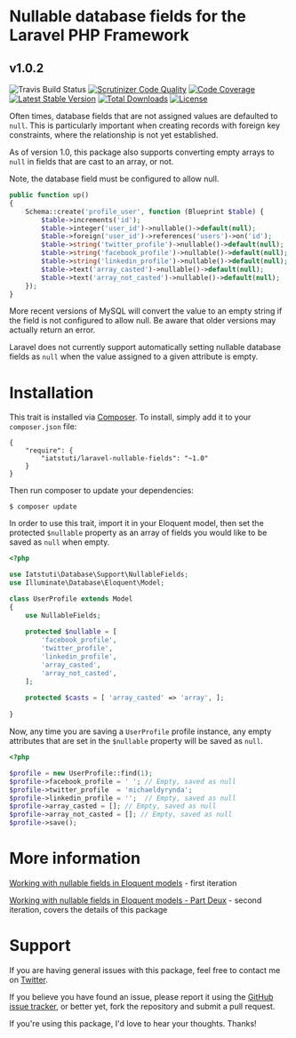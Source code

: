 # Nullable database fields for the Laravel PHP Framework
## v1.0.2

![Travis Build Status](https://travis-ci.org/deringer/laravel-nullable-fields.svg?branch=master)
[![Scrutinizer Code Quality](https://scrutinizer-ci.com/g/deringer/laravel-nullable-fields/badges/quality-score.png?b=master)](https://scrutinizer-ci.com/g/deringer/laravel-nullable-fields/?branch=master)
[![Code Coverage](https://scrutinizer-ci.com/g/michaeldyrynda/laravel-nullable-fields/badges/coverage.png?b=master)](https://scrutinizer-ci.com/g/michaeldyrynda/laravel-cascade-soft-deletes/?branch=master)
[![Latest Stable Version](https://poser.pugx.org/iatstuti/laravel-nullable-fields/v/stable)](https://packagist.org/packages/iatstuti/laravel-nullable-fields)
[![Total Downloads](https://poser.pugx.org/iatstuti/laravel-nullable-fields/downloads)](https://packagist.org/packages/iatstuti/laravel-nullable-fields)
[![License](https://poser.pugx.org/iatstuti/laravel-nullable-fields/license)](https://packagist.org/packages/iatstuti/laravel-nullable-fields)

Often times, database fields that are not assigned values are defaulted to `null`. This is particularly important when creating records with foreign key constraints, where the relationship is not yet established.

As of version 1.0, this package also supports converting empty arrays to `null` in fields that are cast to an array, or not.

Note, the database field must be configured to allow null.

```php
public function up()
{
    Schema::create('profile_user', function (Blueprint $table) {
        $table->increments('id');
        $table->integer('user_id')->nullable()->default(null);
        $table->foreign('user_id')->references('users')->on('id'); 
        $table->string('twitter_profile')->nullable()->default(null);
        $table->string('facebook_profile')->nullable()->default(null);
        $table->string('linkedin_profile')->nullable()->default(null);
        $table->text('array_casted')->nullable()->default(null);
        $table->text('array_not_casted')->nullable()->default(null);
    });
}
```
    

More recent versions of MySQL will convert the value to an empty string if the field is not configured to allow null. Be aware that older versions may actually return an error.

Laravel does not currently support automatically setting nullable database fields as `null` when the value assigned to a given attribute is empty.

# Installation

This trait is installed via [Composer](http://getcomposer.org/). To install, simply add it to your `composer.json` file:

```
{
	"require": {
		"iatstuti/laravel-nullable-fields": "~1.0"
	}
}
```

Then run composer to update your dependencies:

```
$ composer update
```

In order to use this trait, import it in your Eloquent model, then set the protected `$nullable` property as an array of fields you would like to be saved as `null` when empty.

```php
<?php

use Iatstuti\Database\Support\NullableFields;
use Illuminate\Database\Eloquent\Model;

class UserProfile extends Model
{
	use NullableFields;
	
	protected $nullable = [
		'facebook_profile',
		'twitter_profile',
		'linkedin_profile',
		'array_casted',
		'array_not_casted',
	];
	
	protected $casts = [ 'array_casted' => 'array', ];
	
}
```

Now, any time you are saving a `UserProfile` profile instance, any empty attributes that are set in the `$nullable` property will be saved as `null`.

```php
<?php

$profile = new UserProfile::find(1);
$profile->facebook_profile = ' '; // Empty, saved as null
$profile->twitter_profile  = 'michaeldyrynda';
$profile->linkedin_profile = '';  // Empty, saved as null
$profile->array_casted = []; // Empty, saved as null
$profile->array_not_casted = []; // Empty, saved as null
$profile->save();
```

# More information

[Working with nullable fields in Eloquent models](https://iatstuti.net/blog/working-with-nullable-fields-in-eloquent-models) - first iteration

[Working with nullable fields in Eloquent models - Part Deux](https://iatstuti.net/blog/working-with-nullable-field-in-eloquent-models-part-deux) - second iteration, covers the details of this package

# Support

If you are having general issues with this package, feel free to contact me on [Twitter](https://twitter.com/michaeldyrynda).

If you believe you have found an issue, please report it using the [GitHub issue tracker](https://github.com/deringer/laravel-nullable-fields/issues), or better yet, fork the repository and submit a pull request.

If you're using this package, I'd love to hear your thoughts. Thanks!
